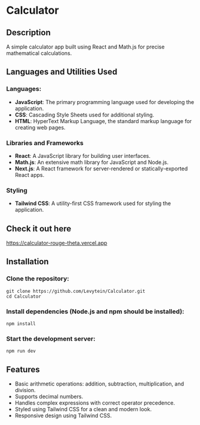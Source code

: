 # Calculator

## Description
A simple calculator app built using React and Math.js for precise mathematical calculations.


## Languages and Utilities Used

### Languages:
- **JavaScript**: The primary programming language used for developing the application.
- **CSS**: Cascading Style Sheets used for additional styling.
- **HTML**: HyperText Markup Language, the standard markup language for creating web pages.

### Libraries and Frameworks
- **React**: A JavaScript library for building user interfaces.
- **Math.js**: An extensive math library for JavaScript and Node.js.
- **Next.js**: A React framework for server-rendered or statically-exported React apps.



### Styling
- **Tailwind CSS**: A utility-first CSS framework used for styling the application.

## Check it out here
https://calculator-rouge-theta.vercel.app

## Installation
### Clone the repository:

```
git clone https://github.com/Levytein/Calculator.git
cd Calculator
```

### Install dependencies (Node.js and npm should be installed):
```
npm install
```
### Start the development server:
```
npm run dev
```
## Features

- Basic arithmetic operations: addition, subtraction, multiplication, and division.
- Supports decimal numbers.
- Handles complex expressions with correct operator precedence.
- Styled using Tailwind CSS for a clean and modern look.
- Responsive design using Tailwind CSS.
